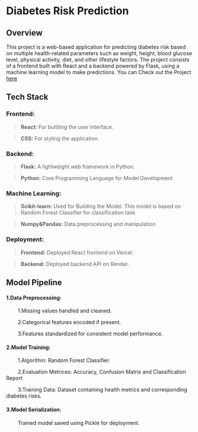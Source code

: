 <h1><b>Diabetes Risk Prediction</h1></b>

<h2><b>Overview</h2></b>

This project is a web-based application for predicting diabetes risk based on multiple health-related parameters such as weight, height, blood glucose level, physical activity, diet, and other lifestyle factors. The project consists of a frontend built with React and a backend powered by Flask, using a machine learning model to make predictions.
You can Check out the Project <a href = "https://diabetes-risk-prediction-seven.vercel.app/">here</a>

<h2><b>Tech Stack</h2></b>

<h3><b>Frontend:</h3></b>

>**React:** For building the user interface.

>**CSS:** For styling the application.

<h3><b>Backend:</h3></b>

>**Flask:** A lightweight web framework in Python.

>**Python:** Core Programming Language for Model Development

<h3><b>Machine Learning:</h3></b>

>**Scikit-learn:** Used for Building the Model. This model is based on Random Forest Classifier for classification task

>**Numpy&Pandas:** Data preprocessing and manipulation

<h3><b>Deployment:</h3></b>

>**Frontend:** Deployed React frontend on Vercel.

>**Backend:** Deployed backend API on Render.

<h2><b>Model Pipeline</h2></b>

<h4>1.Data Preprocessing:</h4>
<p> &nbsp; &nbsp; &nbsp;&nbsp;&nbsp;
1.Missing values handled and cleaned.
	
&nbsp; &nbsp; &nbsp;&nbsp;&nbsp;
2.Categorical features encoded if present.
                   
&nbsp; &nbsp; &nbsp;&nbsp;&nbsp;
3.Features standardized for consistent model performance.
</p>

<h4><b>2.Model Training:</h4></b>
<p> &nbsp; &nbsp; &nbsp;&nbsp;&nbsp;
1.Algorithm: Random Forest Classifier.
	
<p> &nbsp; &nbsp; &nbsp;&nbsp;&nbsp;
2.Evaluation Metrices: Accuracy, Confusion Matrix and Classification Report
	
<p> &nbsp; &nbsp; &nbsp;&nbsp;&nbsp;
3.Training Data: Dataset containing health metrics and corresponding diabetes risks.

<h4><b>3.Model Serialization:</h4></b>

 &nbsp; &nbsp; &nbsp;&nbsp;&nbsp;
 Trained model saved using Pickle for deployment.




